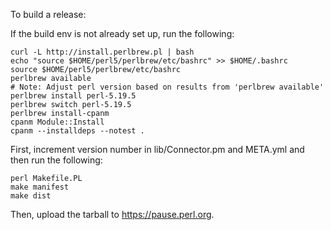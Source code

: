 To build a release:

If the build env is not already set up, run the following:

    curl -L http://install.perlbrew.pl | bash
    echo "source $HOME/perl5/perlbrew/etc/bashrc" >> $HOME/.bashrc
    source $HOME/perl5/perlbrew/etc/bashrc
    perlbrew available
    # Note: Adjust perl version based on results from 'perlbrew available'
    perlbrew install perl-5.19.5
    perlbrew switch perl-5.19.5
    perlbrew install-cpanm
    cpanm Module::Install
    cpanm --installdeps --notest .

First, increment version number in lib/Connector.pm and META.yml 
and then run the following:

    perl Makefile.PL
    make manifest
    make dist

Then, upload the tarball to https://pause.perl.org.

